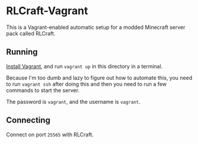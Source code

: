 # RLCraft-Vagrant

This is a Vagrant-enabled automatic setup for a modded Minecraft server pack
called RLCraft.

## Running

[Install Vagrant](https://www.vagrantup.com/), and run `vagrant up` in this
directory in a terminal.

Because I'm too dumb and lazy to figure out how to automate this, you need to
run `vagrant ssh` after doing this and then you need to run a few commands to
start the server.

The password is `vagrant`, and the username is `vagrant`.

## Connecting

Connect on port `25565` with RLCraft.

